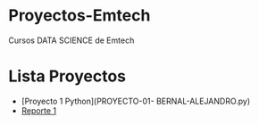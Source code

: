 # Proyectos-Emtech
Cursos DATA SCIENCE de Emtech

# Lista Proyectos

- [Proyecto 1 Python](PROYECTO-01- BERNAL-ALEJANDRO.py)
- [Reporte 1](REPORTE-01-BERNAL-ALEJANDRO.pdfy)
